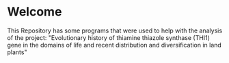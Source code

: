 # Welcome

This Repository has some programs that were used to help with the analysis of the project: "Evolutionary history of thiamine thiazole synthase (THI1) gene in the domains of life and recent distribution and diversification in land plants"
